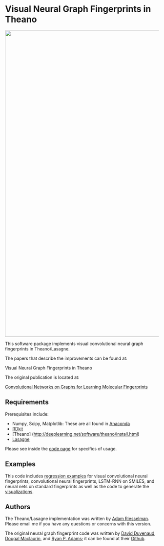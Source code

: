 Visual Neural Graph Fingerprints in Theano
=============

<img src="https://github.com/debbiemarkslab/neural-fingerprint-theano/blob/master/data/images/neural_fing_img_github.png" width="1000">

This software package implements visual convolutional neural graph fingerprints in Theano/Lasagne.

The papers that describe the improvements can be found at:

Visual Neural Graph Fingerprints in Theano

The original publication is located at:

[Convolutional Networks on Graphs for Learning Molecular Fingerprints](http://arxiv.org/pdf/1509.09292.pdf)

## Requirements

Prerequisites include:
* Numpy, Scipy, Matplotlib: These are all found in [Anaconda](https://www.continuum.io/downloads)
* [RDkit](http://www.rdkit.org/docs/Install.html)
* [Theano] (http://deeplearning.net/software/theano/install.html)
* [Lasagne](http://lasagne.readthedocs.io/en/latest/user/installation.html)

Please see inside the [code page](code/README.md) for specifics of usage.

## Examples

This code includes [regression examples](code/prediction) for visual convolutional neural fingerprints, convolutional neural fingerprints, LSTM-RNN on SMILES, and neural nets on standard fingerprints as well as the code to generate the [visualizations](code/visualization).

## Authors

The Theano/Lasagne implementation was written by [Adam Riesselman](ariesselman@g.harvard.edu). Please email me if you have any questions or concerns with this version.

The original neural graph fingerprint code was written by [David Duvenaud](http://www.cs.toronto.edu/~duvenaud/), [Dougal Maclaurin](mailto:maclaurin@physics.harvard.edu), and [Ryan P. Adams](http://www.seas.harvard.edu/directory/rpa); it can be found at their [Github](https://github.com/HIPS/neural-fingerprint).
